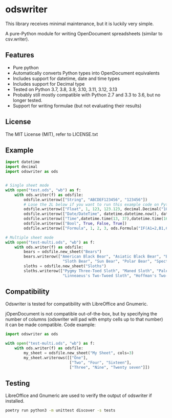 odswriter
=========

This library receives minimal maintenance, but it is luckily very simple.

A pure-Python module for writing OpenDocument spreadsheets (similar to csv.writer).

Features
-------------
 - Pure python
 - Automatically converts Python types into OpenDocument equivalents
 - Includes support for datetime, date and time types
 - Includes support for Decimal type
 - Tested on Python 3.7, 3.8, 3.9, 3.10, 3.11, 3.12, 3.13
 - Probably still mostly compatible with Python 2.7 and 3.3 to 3.6, but no longer tested.
 - Support for writing formulae (but not evaluating their results)

License
-----------
The MIT License (MIT), refer to LICENSE.txt

Example
---------
```python
import datetime
import decimal
import odswriter as ods


# Single sheet mode
with open("test.ods", "wb") as f:
    with ods.writer(f) as odsfile:
        odsfile.writerow(["String", "ABCDEF123456", "123456"])
        # Lose the 2L below if you want to run this example code on Python 3, Python 3 has no long type.
        odsfile.writerow(["Float", 1, 123, 123.123, decimal.Decimal("10.321")])
        odsfile.writerow(["Date/DateTime", datetime.datetime.now(), datetime.date(1989, 11, 9)])
        odsfile.writerow(["Time",datetime.time(13, 37),datetime.time(16, 17, 18)])
        odsfile.writerow(["Bool", True, False, True])
        odsfile.writerow(["Formula", 1, 2, 3, ods.Formula("IF(A1=2,B1,C1)")])

# Multiple sheet mode
with open("test-multi.ods", "wb") as f:
    with ods.writer(f) as odsfile:
        bears = odsfile.new_sheet("Bears")
        bears.writerow(["American Black Bear", "Asiatic Black Bear", "Brown Bear", "Giant Panda", "Qinling Panda",
                         "Sloth Bear", "Sun Bear", "Polar Bear", "Spectacled Bear"])
        sloths = odsfile.new_sheet("Sloths")
        sloths.writerow(["Pygmy Three-Toed Sloth", "Maned Sloth", "Pale-Throated Sloth", "Brown-Throated Sloth",
                         "Linneaeus's Two-Twoed Sloth", "Hoffman's Two-Toed Sloth"])
```

Compatibility
-------------
Odswriter is tested for compatibility with LibreOffice and Gnumeric. 

jOpenDocument is not compatible out-of-the-box, but by specifying the number of columns (odswriter will pad with empty
cells up to that number) it can be made compatible. Code example:

```python
import odswriter as ods

with open("test-multi.ods", "wb") as f:
    with ods.writer(f) as odsfile:
        my_sheet = odsfile.new_sheet("My Sheet", cols=3)
        my_sheet.writerows([["One"],
                            ["Two", "Four", "Sixteen"],
                            ["Three", "Nine", "Twenty seven"]])

```

Testing
-------
LibreOffice and Gnumeric are used to verify the output of odswriter if installed.

```bash
poetry run python3 -m unittest discover -s tests
```